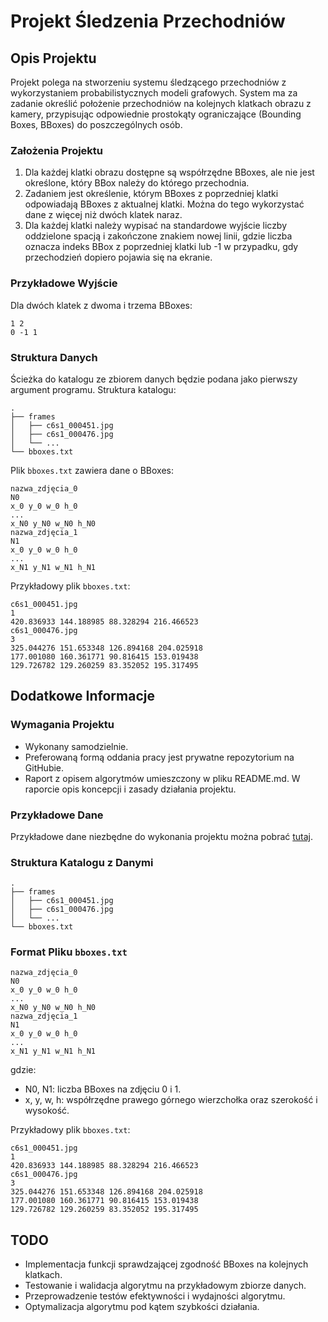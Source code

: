 # Projekt Śledzenia Przechodniów

## Opis Projektu

Projekt polega na stworzeniu systemu śledzącego przechodniów z wykorzystaniem probabilistycznych modeli grafowych. System ma za zadanie określić położenie przechodniów na kolejnych klatkach obrazu z kamery, przypisując odpowiednie prostokąty ograniczające (Bounding Boxes, BBoxes) do poszczególnych osób.

### Założenia Projektu

1. Dla każdej klatki obrazu dostępne są współrzędne BBoxes, ale nie jest określone, który BBox należy do którego przechodnia.
2. Zadaniem jest określenie, którym BBoxes z poprzedniej klatki odpowiadają BBoxes z aktualnej klatki. Można do tego wykorzystać dane z więcej niż dwóch klatek naraz.
3. Dla każdej klatki należy wypisać na standardowe wyjście liczby oddzielone spacją i zakończone znakiem nowej linii, gdzie liczba oznacza indeks BBox z poprzedniej klatki lub -1 w przypadku, gdy przechodzień dopiero pojawia się na ekranie.

### Przykładowe Wyjście

Dla dwóch klatek z dwoma i trzema BBoxes:

```
1 2
0 -1 1
```

### Struktura Danych

Ścieżka do katalogu ze zbiorem danych będzie podana jako pierwszy argument programu. Struktura katalogu:

```
.
├── frames
│   ├── c6s1_000451.jpg
│   ├── c6s1_000476.jpg
│   └── ...
└── bboxes.txt
```

Plik `bboxes.txt` zawiera dane o BBoxes:

```
nazwa_zdjęcia_0
N0
x_0 y_0 w_0 h_0
...
x_N0 y_N0 w_N0 h_N0
nazwa_zdjęcia_1
N1
x_0 y_0 w_0 h_0
...
x_N1 y_N1 w_N1 h_N1
```

Przykładowy plik `bboxes.txt`:

```
c6s1_000451.jpg
1
420.836933 144.188985 88.328294 216.466523
c6s1_000476.jpg
3
325.044276 151.653348 126.894168 204.025918
177.001080 160.361771 90.816415 153.019438
129.726782 129.260259 83.352052 195.317495
```

## Dodatkowe Informacje

### Wymagania Projektu
- Wykonany samodzielnie.
- Preferowaną formą oddania pracy jest prywatne repozytorium na GitHubie.
- Raport z opisem algorytmów umieszczony w pliku README.md. W raporcie opis koncepcji i zasady działania projektu.

### Przykładowe Dane
Przykładowe dane niezbędne do wykonania projektu można pobrać [tutaj](https://drive.google.com/file/d/1saVmRWqBBfeJTLH3Lo91bXtbI2h4T3vi/view?usp=sharing).

### Struktura Katalogu z Danymi
```
.
├── frames
│   ├── c6s1_000451.jpg
│   ├── c6s1_000476.jpg
│   └── ...
└── bboxes.txt
```

### Format Pliku `bboxes.txt`
```
nazwa_zdjęcia_0
N0
x_0 y_0 w_0 h_0
...
x_N0 y_N0 w_N0 h_N0
nazwa_zdjęcia_1
N1
x_0 y_0 w_0 h_0
...
x_N1 y_N1 w_N1 h_N1
```
gdzie:
- N0, N1: liczba BBoxes na zdjęciu 0 i 1.
- x, y, w, h: współrzędne prawego górnego wierzchołka oraz szerokość i wysokość.

Przykładowy plik `bboxes.txt`:
```
c6s1_000451.jpg
1
420.836933 144.188985 88.328294 216.466523
c6s1_000476.jpg
3
325.044276 151.653348 126.894168 204.025918
177.001080 160.361771 90.816415 153.019438
129.726782 129.260259 83.352052 195.317495
```

## TODO
- Implementacja funkcji sprawdzającej zgodność BBoxes na kolejnych klatkach.
- Testowanie i walidacja algorytmu na przykładowym zbiorze danych.
- Przeprowadzenie testów efektywności i wydajności algorytmu.
- Optymalizacja algorytmu pod kątem szybkości działania.
